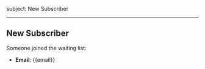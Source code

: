 subject: New Subscriber

---

## New Subscriber

Someone joined the waiting list:

- **Email**: {{email}}
